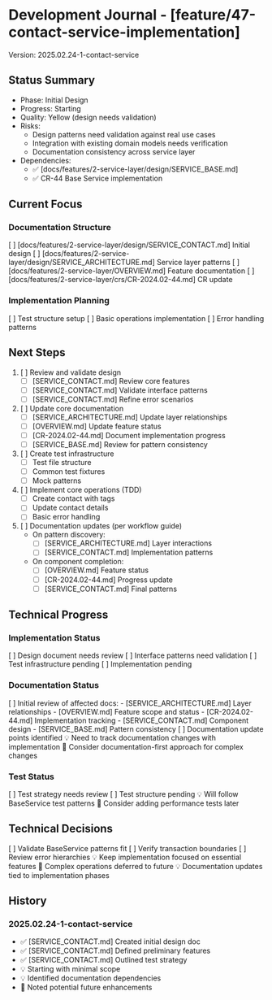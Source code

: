 # Development Journal - [feature/47-contact-service-implementation]
Version: 2025.02.24-1-contact-service

## Status Summary
- Phase: Initial Design
- Progress: Starting
- Quality: Yellow (design needs validation)
- Risks:
  - Design patterns need validation against real use cases
  - Integration with existing domain models needs verification
  - Documentation consistency across service layer
- Dependencies:
  - ✅ [docs/features/2-service-layer/design/SERVICE_BASE.md]
  - ✅ CR-44 Base Service implementation

## Current Focus
### Documentation Structure
[ ] [docs/features/2-service-layer/design/SERVICE_CONTACT.md] Initial design
[ ] [docs/features/2-service-layer/design/SERVICE_ARCHITECTURE.md] Service layer patterns
[ ] [docs/features/2-service-layer/OVERVIEW.md] Feature documentation
[ ] [docs/features/2-service-layer/crs/CR-2024.02-44.md] CR update

### Implementation Planning
[ ] Test structure setup
[ ] Basic operations implementation
[ ] Error handling patterns

## Next Steps
1. [ ] Review and validate design
   - [ ] [SERVICE_CONTACT.md] Review core features
   - [ ] [SERVICE_CONTACT.md] Validate interface patterns
   - [ ] [SERVICE_CONTACT.md] Refine error scenarios

2. [ ] Update core documentation
   - [ ] [SERVICE_ARCHITECTURE.md] Update layer relationships
   - [ ] [OVERVIEW.md] Update feature status
   - [ ] [CR-2024.02-44.md] Document implementation progress
   - [ ] [SERVICE_BASE.md] Review for pattern consistency

3. [ ] Create test infrastructure
   - [ ] Test file structure
   - [ ] Common test fixtures
   - [ ] Mock patterns

4. [ ] Implement core operations (TDD)
   - [ ] Create contact with tags
   - [ ] Update contact details
   - [ ] Basic error handling

5. [ ] Documentation updates (per workflow guide)
   - On pattern discovery:
     - [ ] [SERVICE_ARCHITECTURE.md] Layer interactions
     - [ ] [SERVICE_CONTACT.md] Implementation patterns
   - On component completion:
     - [ ] [OVERVIEW.md] Feature status
     - [ ] [CR-2024.02-44.md] Progress update
     - [ ] [SERVICE_CONTACT.md] Final patterns

## Technical Progress
### Implementation Status
[ ] Design document needs review
[ ] Interface patterns need validation
[ ] Test infrastructure pending
[ ] Implementation pending

### Documentation Status
[ ] Initial review of affected docs:
    - [SERVICE_ARCHITECTURE.md] Layer relationships
    - [OVERVIEW.md] Feature scope and status
    - [CR-2024.02-44.md] Implementation tracking
    - [SERVICE_CONTACT.md] Component design
    - [SERVICE_BASE.md] Pattern consistency
[ ] Documentation update points identified
💡 Need to track documentation changes with implementation
🔄 Consider documentation-first approach for complex changes

### Test Status
[ ] Test strategy needs review
[ ] Test structure pending
💡 Will follow BaseService test patterns
🔄 Consider adding performance tests later

## Technical Decisions
[ ] Validate BaseService patterns fit
[ ] Verify transaction boundaries
[ ] Review error hierarchies
💡 Keep implementation focused on essential features
🔄 Complex operations deferred to future
💡 Documentation updates tied to implementation phases

## History
### 2025.02.24-1-contact-service
- ✅ [SERVICE_CONTACT.md] Created initial design doc
- ✅ [SERVICE_CONTACT.md] Defined preliminary features
- ✅ [SERVICE_CONTACT.md] Outlined test strategy
- 💡 Starting with minimal scope
- 💡 Identified documentation dependencies
- 🔄 Noted potential future enhancements
